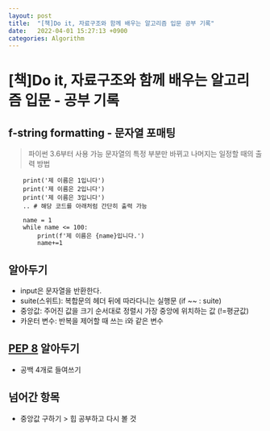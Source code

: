 ```yaml
---
layout: post
title:  "[책]Do it, 자료구조와 함께 배우는 알고리즘 입문 공부 기록"
date:   2022-04-01 15:27:13 +0900
categories: Algorithm
---
```

# [책]Do it, 자료구조와 함께 배우는 알고리즘 입문 - 공부 기록

## f-string formatting - 문자열 포매팅
> 파이썬 3.6부터 사용 가능
문자열의 특정 부분만 바뀌고 나머지는 일정할 때의 출력 방법

```
    print('제 이름은 1입니다')
    print('제 이름은 2입니다')
    print('제 이름은 3입니다') 
    .. # 해당 코드를 아래처럼 간단히 출력 가능

    name = 1
    while name <= 100:
        print(f'제 이름은 {name}입니다.')
        name+=1
```
## 알아두기
- input은 문자열을 반환한다.  
- suite(스위트): 복합문의 헤더 뒤에 따라다니는 실행문 (if ~~ : suite)  
- 중앙값: 주어진 값을 크기 순서대로 정렬시 가장 중앙에 위치하는 값 (!=평균값)  
- 카운터 변수: 반복을 제어할 때 쓰는 i와 같은 변수

## [PEP 8](https://www.python.org/dev/peps/pep-0008) 알아두기
- 공백 4개로 들여쓰기

## 넘어간 항목
- 중앙값 구하기 > 힙 공부하고 다시 볼 것




